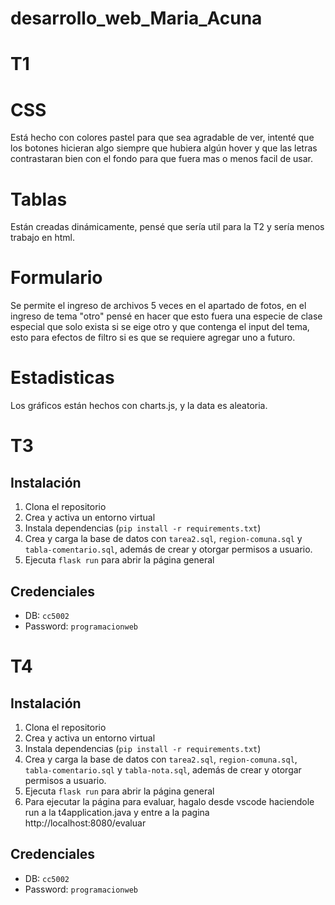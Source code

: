 # desarrollo_web_Maria_Acuna

# T1

# CSS
Está hecho con colores pastel para que sea agradable de ver, intenté que los botones hicieran algo siempre que hubiera algún hover y que las letras contrastaran bien con el fondo para que fuera mas o menos facil de usar.

# Tablas
Están creadas dinámicamente, pensé que sería util para la T2 y sería menos trabajo en html.

# Formulario
Se permite el ingreso de archivos 5 veces en el apartado de fotos, en el ingreso de tema "otro" pensé en hacer que esto fuera una especie de clase especial que solo exista si se eige otro y que contenga el input del tema, esto para efectos de filtro si es que se requiere agregar uno a futuro.


# Estadisticas
Los gráficos están hechos con charts.js, y la data es aleatoria.



# T3

## Instalación

1. Clona el repositorio
2. Crea y activa un entorno virtual
3. Instala dependencias (`pip install -r requirements.txt`)
4. Crea y carga la base de datos con `tarea2.sql`, `region-comuna.sql` y `tabla-comentario.sql`, además de crear y otorgar permisos a usuario.
5. Ejecuta `flask run` para abrir la página general

## Credenciales

- DB: `cc5002`
- Password: `programacionweb`

  
# T4

## Instalación

1. Clona el repositorio
2. Crea y activa un entorno virtual
3. Instala dependencias (`pip install -r requirements.txt`)
4. Crea y carga la base de datos con `tarea2.sql`, `region-comuna.sql`, `tabla-comentario.sql` y `tabla-nota.sql`, además de crear y otorgar permisos a usuario.
5. Ejecuta `flask run` para abrir la página general
6. Para ejecutar la página para evaluar, hagalo desde vscode haciendole run a la t4application.java y entre a la pagina http://localhost:8080/evaluar

## Credenciales

- DB: `cc5002`
- Password: `programacionweb`

